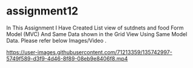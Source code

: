 # assignment12
 In This Assignment I Have Created List view of sutdnets and food Form Model (MVC) And Same Data shown in the Grid View Using Same Model Data.
 Please refer below Images/Video .
 





https://user-images.githubusercontent.com/71213359/135742997-5749f589-d3f9-4d46-8f89-08eb9e8406f8.mp4

